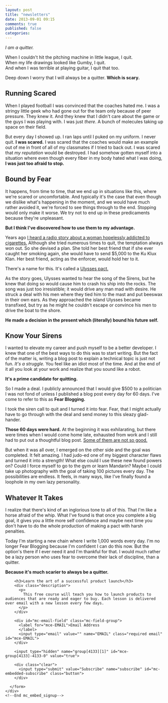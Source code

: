 ```yaml
---
layout: post
title: "newsletters"
date: 2013-09-01 09:15
comments: true
published: false
categories: 
---
```


*I am a quitter.*

When I couldn't hit the pitching machine in little league, I quit.<br>
When my life drawings looked like Gumby, I quit.<br>
And when I was terrible at playing guitar, I quit that too.<br>

Deep down I worry that I will always be a quitter. **Which is scary.**

<!-- more -->

## Running Scared

When I played football I was convinced that the coaches hated me. I was a stringy little geek who had gone out for the team only because of peer pressure. They knew it. And they knew that I didn't care about the game or the guys I was playing with. I was just *there*. A bunch of molecules taking up space on their field.

But every day I showed up. I ran laps until I puked on my uniform. I never quit. **I was scared.** I was scared that the coaches would make an example out of me in front of all of my classmates if I tried to back out. I was scared that *my reputation* would be destroyed. I had somehow gotten myself into a situation where even though every fiber in my body hated what I was doing, **I was just too afraid to stop.**

## Bound by Fear

It happens, from time to time, that we end up in situations like this, where we're scared or uncomfortable. And typically it's the case that even though we dislike what's happening in the moment, and we would have much rather avoided it, we're forced to see things through to the end. Stopping would only make it worse. We try not to end up in these predicaments because they're unpleasant.

**But I think I've discovered how to use them to my advantage.**

Years ago [I heard a radio story about a woman hopelessly addicted to cigarettes.](http://www.radiolab.org/2011/mar/08/you-v-you/) Although she tried numerous times to quit, the temptation always won out. So she devised a plan. She told her best friend that if she ever caught her smoking again, she would have to send $5,000 to the Ku Klux Klan. Her best friend, acting as the enforcer, would hold her to it.

There's a name for this. It's called a [Ulysses pact.](http://en.wikipedia.org/wiki/Ulysses_pact)

As the story goes, Ulysses wanted to hear the song of the Sirens, but he knew that doing so would cause him to crash his ship into the rocks. The song was just too irresistible; it would drive any man mad with desire. He struck a deal with his men where they tied him to the mast and put beeswax in their own ears. As they approached the island Ulysses became transfixed, but try as he might he couldn't escape or convince his men to drive the boat to the shore.

**He made a decision in the present which (literally) bound his future self.**


## Know Your Sirens

I wanted to elevate my career and push myself to be a better developer. I knew that one of the best ways to do this was to start writing. But the fact of the matter is, writing a blog post to explain a technical topic is just not fun. *It's a struggle.* You feel like an idiot most of the time. And at the end of it all you look at your work and realize that you sound like a robot.

**It's a prime candidate for quitting.**

So I made a deal. I publicly announced that I would give $500 to a politician I was not fond of unless I published a blog post every day for 60 days. I've come to refer to this as **Fear Blogging.**

I took the siren call to quit and I turned it into fear. Fear, that I might actually have to go through with the deal and send money to this sleazy glad-hander.

**Those 60 days were hard.** At the beginning it was exhilarating, but there were times when I would come home late, exhausted from work and I still had to put out a thoughtful blog post. [Some of them are not so good.](http://robdodson.me/blog/2012/06/23/failing-at-ruby/)

But when it was all over, I emerged on the other side and the goal was completed. It felt amazing. I had judo-ed one of my biggest character flaws and turned it into a strength! What else could I use these new found powers on? Could I force myself to go to the gym or learn Mandarin? Maybe I could take up photography with the goal of taking 100 pictures every day. The possibilities are endless. It feels, in many ways, like I've finally found a loophole in my own lazy personality.

## Whatever It Takes

I realize that there's kind of an inglorious tone to all of this. That I'm like a horse afraid of the whip. What I've found is that once you complete a big goal, it gives you a little more self confidence and maybe next time you don't have to do the whole production of making a pact with harsh penalties.

Today I'm starting a new chain where I write 1,000 words every day. I'm no longer Fear Blogging because I'm confident I can do this now. But the option's there if I ever need it and I'm thankful for that. I would much rather be a lazy person who uses fear to overcome their lack of discipline, than a quitter.

**Because it's much scarier to always be a quitter.**

<div>
  <div class="newsletter">
    <div class="stripes"></div>
    <!-- Begin MailChimp Signup Form -->
    <div id="mc_embed_signup">
      <form action="http://robdodson.us7.list-manage2.com/subscribe/post?u=5727aa0eb1ccbf4ae68284189&amp;id=6719a28b56" method="post" id="mc-embedded-subscribe-form" name="mc-embedded-subscribe-form" class="validate" target="_blank" novalidate>

        <h3>Learn the art of a successful product launch</h3>
        <div class="description">
          <p>
            This free course will teach you how to launch products to audiences that are ready and eager to buy. Each lesson is delivered over email with a new lesson every few days.
          </p>
        </div>
        
        <div id="mc-email-field" class="mc-field-group">
          <label for="mce-EMAIL">Email Address
          </label>
          <input type="email" value="" name="EMAIL" class="required email" id="mce-EMAIL">
        </div>

        <input type="hidden" name="group[4133][1]" id="mce-group[4133]-4133-0" value="true">
        
        <div class="clear">
          <input type="submit" value="Subscribe" name="subscribe" id="mc-embedded-subscribe" class="button">
        </div>

      </form>
    </div>
    <!--End mc_embed_signup-->
  </div>  
</div>


<div style="display: none;" class="newsletter newsletter-split">
  <!-- Begin MailChimp Signup Form -->
  <div id="mc_embed_signup">
    <form action="http://robdodson.us7.list-manage2.com/subscribe/post?u=5727aa0eb1ccbf4ae68284189&amp;id=6719a28b56" method="post" id="mc-embedded-subscribe-form" name="mc-embedded-subscribe-form" class="validate" target="_blank" novalidate>

      <div class="split-cols">
        <div class="split-col split-col-left">
          <h3>Learn the art of a successful product launch</h3>
          <div class="description">
            <p>
              This free course will teach you how to launch products to audiences that are ready and eager to buy. Each lesson is delivered over email with a new lesson every few days.
            </p>
          </div>
        </div>
        <div class="split-col split-col-right">
          <div class="mc-field-group">
            <label for="mce-EMAIL">Email Address
            </label>
            <input type="email" value="" name="EMAIL" class="required email" id="mce-EMAIL">
          </div>
          <input type="hidden" name="group[4133][1]" id="mce-group[4133]-4133-0" value="true">
          <div id="mce-responses" class="clear">
            <div class="response" id="mce-error-response" style="display:none"></div>
            <div class="response" id="mce-success-response" style="display:none"></div>
          </div>  <div class="clear"><input type="submit" value="Subscribe" name="subscribe" id="mc-embedded-subscribe" class="button"></div>
        </div>
      </div>

    </form>
  </div>
  <!--End mc_embed_signup-->
</div>